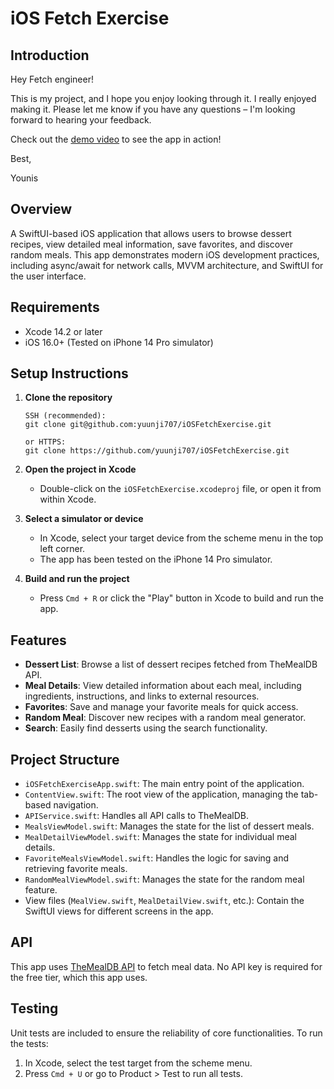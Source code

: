 # iOS Fetch Exercise

## Introduction

Hey Fetch engineer!

This is my project, and I hope you enjoy looking through it. I really enjoyed making it. Please let me know if you have any questions – I'm looking forward to hearing your feedback.

Check out the [demo video](https://youtu.be/your_demo_video_id) to see the app in action!

Best,

Younis

## Overview

A SwiftUI-based iOS application that allows users to browse dessert recipes, view detailed meal information, save favorites, and discover random meals. This app demonstrates modern iOS development practices, including async/await for network calls, MVVM architecture, and SwiftUI for the user interface.

## Requirements

- Xcode 14.2 or later
- iOS 16.0+ (Tested on iPhone 14 Pro simulator)

## Setup Instructions

1. **Clone the repository**
   ```
   SSH (recommended):
   git clone git@github.com:yuunji707/iOSFetchExercise.git
   
   or HTTPS:
   git clone https://github.com/yuunji707/iOSFetchExercise.git
   ```

2. **Open the project in Xcode**
   - Double-click on the `iOSFetchExercise.xcodeproj` file, or open it from within Xcode.

3. **Select a simulator or device**
   - In Xcode, select your target device from the scheme menu in the top left corner.
   - The app has been tested on the iPhone 14 Pro simulator.

4. **Build and run the project**
   - Press `Cmd + R` or click the "Play" button in Xcode to build and run the app.

## Features

- **Dessert List**: Browse a list of dessert recipes fetched from TheMealDB API.
- **Meal Details**: View detailed information about each meal, including ingredients, instructions, and links to external resources.
- **Favorites**: Save and manage your favorite meals for quick access.
- **Random Meal**: Discover new recipes with a random meal generator.
- **Search**: Easily find desserts using the search functionality.

## Project Structure

- `iOSFetchExerciseApp.swift`: The main entry point of the application.
- `ContentView.swift`: The root view of the application, managing the tab-based navigation.
- `APIService.swift`: Handles all API calls to TheMealDB.
- `MealsViewModel.swift`: Manages the state for the list of dessert meals.
- `MealDetailViewModel.swift`: Manages the state for individual meal details.
- `FavoriteMealsViewModel.swift`: Handles the logic for saving and retrieving favorite meals.
- `RandomMealViewModel.swift`: Manages the state for the random meal feature.
- View files (`MealView.swift`, `MealDetailView.swift`, etc.): Contain the SwiftUI views for different screens in the app.

## API

This app uses [TheMealDB API](https://www.themealdb.com/api.php) to fetch meal data. No API key is required for the free tier, which this app uses.

## Testing

Unit tests are included to ensure the reliability of core functionalities. To run the tests:

1. In Xcode, select the test target from the scheme menu.
2. Press `Cmd + U` or go to Product > Test to run all tests.

